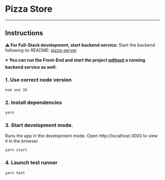 # Pizza Store

---

## Instructions

**⚠️ For Full-Stack development, start backend service:** Start the backend following its README: [pizza-server](https://github.com/thisisharrison/pizza-server)

**⭐️ You can run the Front-End and start the project <ins>without</ins> a running backend service as well.**

### 1. Use correct node version

```bash
nvm use 16
```

### 2. Install dependencies

```bash
yarn
```

### 3. Start development mode.

Runs the app in the development mode. Open http://localhost:3000 to view it in the browser.

```bash
yarn start
```

### 4. Launch test runner

```bash
yarn test
```

